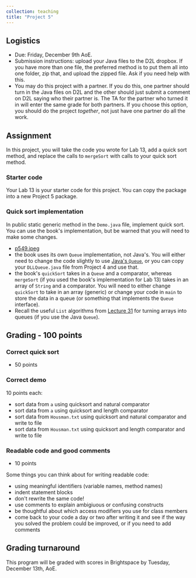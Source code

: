 ```yaml
---
collection: teaching
title: "Project 5"
---
```


## Logistics
* Due: Friday, December 9th AoE.
* Submission instructions: upload your Java files to the D2L dropbox. If you have more than one file, the preferred method is to put them all into one folder, zip
	that, and upload the zipped file. Ask if you need help with this.
* You may do this project with a partner. If you do this, one partner should
	turn in the Java files on D2L and the other should just submit a
	comment on D2L saying who their partner is. The TA for the partner who
	turned it in will enter the same grade for both partners. If you choose
	this option, you should do the project *together*, not just have one
	partner do all the work.


## Assignment

In this project, you will take the code you wrote for Lab 13, add a quick sort
method, and replace the calls to `mergeSort` with calls to your quick sort
method.


### Starter code

Your Lab 13 is your starter code for this project. You can copy the package
into a new Project 5 package.

### Quick sort implementation

In public static generic method in the `Demo.java` file, implement quick sort.
You can use the book's implementation, but be warned that you will need to make
some changes.

* [p549.jpeg](https://lgw2.github.io/teaching/csci132-fall-2022/projects/p549.jpeg)
* the book uses its own
`Queue` implementation, not Java's. You will either need to change the code
slightly to use [Java's `Queue`](https://docs.oracle.com/javase/7/docs/api/java/util/Queue.html),
or you can copy your `DLLQueue.java` file from Project 4 and use that.
* the book's `quickSort` takes in a `Queue` and a comparator, whereas
	`mergeSort` (if you used the book's implementation for Lab 13) takes in an
	array of `String` and a comparator. You will need to either change
	`quickSort` to take in an array (generic) or change your code in `main` to
	store the data in a queue (or something that implements the `Queue`
	interface).
* Recall the useful `List` algorithms from [Lecture 31](https://lgw2.github.io/teaching/csci132-fall-2022/lectures/lecture31/) for turning arrays into queues (if you use the Java `Queue`).


## Grading - 100 points

### Correct quick sort
* 50 points

### Correct demo
10 points each:
* sort data from `a` using quicksort and natural comparator
* sort data from `a` using quicksort and length comparator
* sort data from `Housman.txt` using quicksort and natural comparator and write
	to file
* sort data from `Housman.txt` using quicksort and length comparator and write
	to file

### Readable code and good comments
* 10 points

Some things you can think about for writing readable code:
* using meaningful identifiers (variable names, method names)
* indent statement blocks
* don't rewrite the same code!
* use comments to explain ambigiuous or confusing constructs
* be thoughtful about which access modifiers you use for class members
* come back to your code a day or two after writing it and see if the way you
	solved the problem could be improved, or if you need to add comments

## Grading turnaround
This program will be graded with scores in Brightspace by Tuesday, December 13th, AoE.
